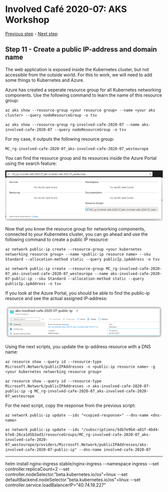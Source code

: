# Involved Café 2020-07: AKS Workshop

[Previous step](../step-10/README.md) - [Next step](../step-12/README.md)

## Step 11 - Create a public IP-address and domain name

The web application is exposed inside the Kubernetes cluster, but not accessible from the outside world. For this to work, we will need to add some things to Kubernetes and Azure.

Azure has created a seperate resource group for all Kubernetes networking components. Use the following command to learn the name of this resource group:

```
az aks show --resource-group <your resource group> --name <your aks cluster> --query nodeResourceGroup -o tsv
```

```
az aks show --resource-group rg-involved-cafe-2020-07 --name aks-involved-cafe-2020-07 --query nodeResourceGroup -o tsv
```

For my case, it outputs the following resource group:

```
MC_rg-involved-cafe-2020-07_aks-involved-cafe-2020-07_westeurope
```

You can find the resource group and its resources inside the Azure Portal using the search feature:

![dotnet new](sshot-68.png)

Now that you know the resource group for networking components, connected to your Kubernetes cluster, you can go ahead and use the following command to create a public IP resource:

```
az network public-ip create --resource-group <your kubernetes networking resource group> --name <public-ip resource name> --sku Standard --allocation-method static --query publicIp.ipAddress -o tsv
```

```
az network public-ip create --resource-group MC_rg-involved-cafe-2020-07_aks-involved-cafe-2020-07_westeurope --name aks-involved-cafe-2020-07-public-ip --sku Standard --allocation-method static --query publicIp.ipAddress -o tsv
```

If you look at the Azure Portal, you should be able to find the public-ip resource and see the actual assigned IP-address:

![dotnet new](sshot-69.png)

Using the next scripts, you update the ip-address resource with a DNS name:

```
az resource show --query id --resource-type Microsoft.Network/publicIPAddresses -n <public-ip resource name> -g <your kubernetes networking resource group>
```

```
az resource show --query id --resource-type Microsoft.Network/publicIPAddresses -n aks-involved-cafe-2020-07-public-ip -g MC_rg-involved-cafe-2020-07_aks-involved-cafe-2020-07_westeurope
```

For the next script, copy the response from the previous script:

```
az network public-ip update --ids "<copied-response>" --dns-name <dns-name>
```

```
az network public-ip update --ids "/subscriptions/5db7e9b4-a01f-4bd4-b7e8-26ca1d5b3ad3/resourceGroups/MC_rg-involved-cafe-2020-07_aks-involved-cafe-2020-07_westeurope/providers/Microsoft.Network/publicIPAddresses/aks-involved-cafe-2020-07-public-ip" --dns-name involved-cafe-2020-07
```





----------------




helm install nginx-ingress stable/nginx-ingress --namespace ingress  --set controller.replicaCount=2 --set controller.nodeSelector."beta\.kubernetes\.io/os"=linux --set defaultBackend.nodeSelector."beta\.kubernetes\.io/os"=linux --set controller.service.loadBalancerIP="40.74.19.227"